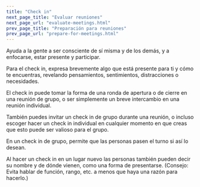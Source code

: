 ```yaml
---
title: "Check in"
next_page_title: "Evaluar reuniones"
next_page_url: "evaluate-meetings.html"
prev_page_title: "Preparación para reuniones"
prev_page_url: "prepare-for-meetings.html"
---
```



<div class="card summary"><div class="card-body">Ayuda a la gente a ser consciente de sí misma y de los demás, y a enfocarse, estar presente y participar.
</div></div>

Para el check in, expresa brevemente algo que está presente para ti y cómo te encuentras, revelando pensamientos, sentimientos, distracciones o necesidades.

El check in puede tomar la forma de una ronda de apertura o de cierre en una reunión de grupo, o ser simplemente un breve intercambio en una reunión individual.

También puedes invitar un check in de grupo durante una reunión, o incluso escoger hacer un check in individual en cualquier momento en que creas que esto puede ser valioso para el grupo.

En un check in de grupo, permite que las personas pasen el turno si así lo desean.

Al hacer un check in en un lugar nuevo las personas también pueden decir su nombre y de dónde vienen, como una forma de presentarse. (Consejo: Evita hablar de función, rango, etc. a menos que haya una razón para hacerlo.)